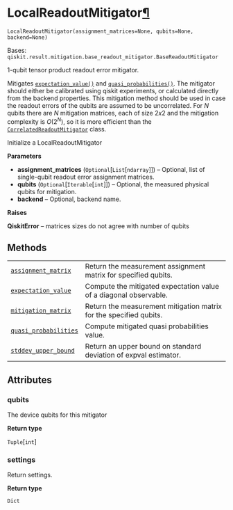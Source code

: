 # LocalReadoutMitigator[¶](#localreadoutmitigator "Permalink to this headline")

<span id="undefined" />

`LocalReadoutMitigator(assignment_matrices=None, qubits=None, backend=None)`

Bases: `qiskit.result.mitigation.base_readout_mitigator.BaseReadoutMitigator`

1-qubit tensor product readout error mitigator.

Mitigates [`expectation_value()`](qiskit.result.LocalReadoutMitigator.expectation_value#qiskit.result.LocalReadoutMitigator.expectation_value "qiskit.result.LocalReadoutMitigator.expectation_value") and [`quasi_probabilities()`](qiskit.result.LocalReadoutMitigator.quasi_probabilities#qiskit.result.LocalReadoutMitigator.quasi_probabilities "qiskit.result.LocalReadoutMitigator.quasi_probabilities"). The mitigator should either be calibrated using qiskit experiments, or calculated directly from the backend properties. This mitigation method should be used in case the readout errors of the qubits are assumed to be uncorrelated. For *N* qubits there are *N* mitigation matrices, each of size $2 x 2$ and the mitigation complexity is $O(2^N)$, so it is more efficient than the [`CorrelatedReadoutMitigator`](qiskit.result.CorrelatedReadoutMitigator#qiskit.result.CorrelatedReadoutMitigator "qiskit.result.CorrelatedReadoutMitigator") class.

Initialize a LocalReadoutMitigator

**Parameters**

*   **assignment\_matrices** (`Optional`\[`List`\[`ndarray`]]) – Optional, list of single-qubit readout error assignment matrices.
*   **qubits** (`Optional`\[`Iterable`\[`int`]]) – Optional, the measured physical qubits for mitigation.
*   **backend** – Optional, backend name.

**Raises**

**QiskitError** – matrices sizes do not agree with number of qubits

## Methods

|                                                                                                                                                                                                    |                                                                    |
| -------------------------------------------------------------------------------------------------------------------------------------------------------------------------------------------------- | ------------------------------------------------------------------ |
| [`assignment_matrix`](qiskit.result.LocalReadoutMitigator.assignment_matrix#qiskit.result.LocalReadoutMitigator.assignment_matrix "qiskit.result.LocalReadoutMitigator.assignment_matrix")         | Return the measurement assignment matrix for specified qubits.     |
| [`expectation_value`](qiskit.result.LocalReadoutMitigator.expectation_value#qiskit.result.LocalReadoutMitigator.expectation_value "qiskit.result.LocalReadoutMitigator.expectation_value")         | Compute the mitigated expectation value of a diagonal observable.  |
| [`mitigation_matrix`](qiskit.result.LocalReadoutMitigator.mitigation_matrix#qiskit.result.LocalReadoutMitigator.mitigation_matrix "qiskit.result.LocalReadoutMitigator.mitigation_matrix")         | Return the measurement mitigation matrix for the specified qubits. |
| [`quasi_probabilities`](qiskit.result.LocalReadoutMitigator.quasi_probabilities#qiskit.result.LocalReadoutMitigator.quasi_probabilities "qiskit.result.LocalReadoutMitigator.quasi_probabilities") | Compute mitigated quasi probabilities value.                       |
| [`stddev_upper_bound`](qiskit.result.LocalReadoutMitigator.stddev_upper_bound#qiskit.result.LocalReadoutMitigator.stddev_upper_bound "qiskit.result.LocalReadoutMitigator.stddev_upper_bound")     | Return an upper bound on standard deviation of expval estimator.   |

## Attributes

<span id="undefined" />

### qubits

The device qubits for this mitigator

**Return type**

`Tuple`\[`int`]

<span id="undefined" />

### settings

Return settings.

**Return type**

`Dict`
